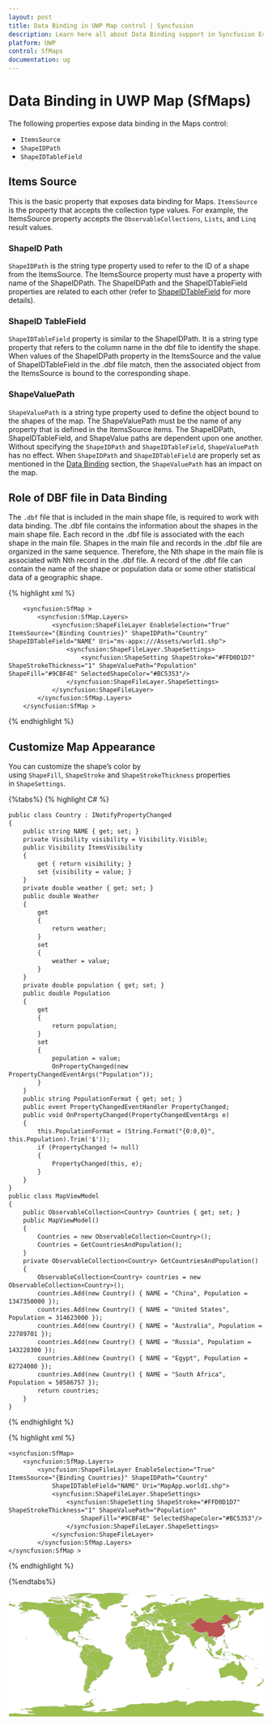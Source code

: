 ```yaml
---
layout: post
title: Data Binding in UWP Map control | Syncfusion
description: Learn here all about Data Binding support in Syncfusion Essential UWP Map (SfMaps) control, its elements, and more.
platform: UWP
control: SfMaps
documentation: ug
---
```


# Data Binding in UWP Map (SfMaps)

The following properties expose data binding in the Maps control:

* `ItemsSource`
* `ShapeIDPath`
* `ShapeIDTableField`

## Items Source

This is the basic property that exposes data binding for Maps. `ItemsSource` is the property that accepts the collection type values. For example, the ItemsSource property accepts the `ObservableCollections`, `Lists`, and `Linq` result values.

### ShapeID Path

`ShapeIDPath` is the string type property used to refer to the ID of a shape from the ItemsSource. The ItemsSource property must have a property with name of the ShapeIDPath. The ShapeIDPath and the ShapeIDTableField properties are related to each other (refer to [ShapeIDTableField](#ShapeIDTableField) for more details).

### ShapeID TableField

`ShapeIDTableField` property is similar to the ShapeIDPath. It is a string type property that refers to the column name in the dbf file to identify the shape. When values of the ShapeIDPath property in the ItemsSource and the value of ShapeIDTableField in the .dbf file match, then the associated object from the ItemsSource is bound to the corresponding shape.

### ShapeValuePath

`ShapeValuePath` is a string type property used to define the object bound to the shapes of the map. The ShapeValuePath must be the name of any property that is defined in the ItemsSource items. The ShapeIDPath, ShapeIDTableField, and ShapeValue paths are dependent upon one another. Without specifying the `ShapeIDPath` and `ShapeIDTableField`, `ShapeValuePath` has no effect.  When `ShapeIDPath` and `ShapeIDTableField` are properly set as mentioned in the [Data Binding](#Data-Binding) section, the `ShapeValuePath` has an impact on the map.

## Role of DBF file in Data Binding

The `.dbf` file that is included in the main shape file, is required to work with data binding. The .dbf file contains the information about the shapes in the main shape file. Each record in the .dbf file is associated with the each shape in the main file. Shapes in the main file and records in the .dbf file are organized in the same sequence. Therefore, the Nth shape in the main file is associated with Nth record in the .dbf file. A record of the .dbf file can contain the name of the shape or population data or some other statistical data of a geographic shape.


{% highlight xml %}

        <syncfusion:SfMap >
            <syncfusion:SfMap.Layers>
                <syncfusion:ShapeFileLayer EnableSelection="True" ItemsSource="{Binding Countries}" ShapeIDPath="Country" ShapeIDTableField="NAME" Uri="ms-appx:///Assets/world1.shp">
                    <syncfusion:ShapeFileLayer.ShapeSettings>
                        <syncfusion:ShapeSetting ShapeStroke="#FFD0D1D7" ShapeStrokeThickness="1" ShapeValuePath="Population" ShapeFill="#9CBF4E" SelectedShapeColor="#BC5353"/>
                    </syncfusion:ShapeFileLayer.ShapeSettings>
                </syncfusion:ShapeFileLayer>
            </syncfusion:SfMap.Layers>
        </syncfusion:SfMap >
        
{% endhighlight %}

## Customize Map Appearance 

You can customize the shape’s color by using `ShapeFill`, `ShapeStroke` and `ShapeStrokeThickness` properties in `ShapeSettings`.


{%tabs%}
{% highlight C# %}

    public class Country : INotifyPropertyChanged    
    {
        public string NAME { get; set; }
        private Visibility visibility = Visibility.Visible;        
        public Visibility ItemsVisibility        
        {           
            get { return visibility; }            
            set {visibility = value; }        
        }        
        private double weather { get; set; }       
        public double Weather        
        {            
            get            
            {               
                return weather;            
            }           
            set            
            {               
                weather = value;            
            }       
        }       
        private double population { get; set; }       
        public double Population        
        {            
            get            
            {               
                return population;            
            }            
            set            
            {                
                population = value;                
                OnPropertyChanged(new PropertyChangedEventArgs("Population"));            
            }        
        }       
        public string PopulationFormat { get; set; }       
        public event PropertyChangedEventHandler PropertyChanged;        
        public void OnPropertyChanged(PropertyChangedEventArgs e)        
        {            
            this.PopulationFormat = (String.Format("{0:0,0}", this.Population).Trim('$'));            
            if (PropertyChanged != null)            
            {               
                PropertyChanged(this, e);            
            }            
        }    
    }    
    public class MapViewModel    
    {        
        public ObservableCollection<Country> Countries { get; set; }        
        public MapViewModel()        
        {            
            Countries = new ObservableCollection<Country>();            
            Countries = GetCountriesAndPopulation();        
        }        
        private ObservableCollection<Country> GetCountriesAndPopulation()        
        {            
            ObservableCollection<Country> countries = new ObservableCollection<Country>();            
            countries.Add(new Country() { NAME = "China", Population = 1347350000 });            
            countries.Add(new Country() { NAME = "United States", Population = 314623000 });           
            countries.Add(new Country() { NAME = "Australia", Population = 22789701 });           
            countries.Add(new Country() { NAME = "Russia", Population = 143228300 });            
            countries.Add(new Country() { NAME = "Egypt", Population = 82724000 });            
            countries.Add(new Country() { NAME = "South Africa", Population = 50586757 });           
            return countries;       
        }   
    } 
{% endhighlight %}

{% highlight xml %}

    <syncfusion:SfMap>
        <syncfusion:SfMap.Layers>               
            <syncfusion:ShapeFileLayer EnableSelection="True" ItemsSource="{Binding Countries}" ShapeIDPath="Country" 
                ShapeIDTableField="NAME" Uri="MapApp.world1.shp">                    
                <syncfusion:ShapeFileLayer.ShapeSettings>                        
                    <syncfusion:ShapeSetting ShapeStroke="#FFD0D1D7" ShapeStrokeThickness="1" ShapeValuePath="Population" 
                        ShapeFill="#9CBF4E" SelectedShapeColor="#BC5353"/>                    
                    </syncfusion:ShapeFileLayer.ShapeSettings>                  
                </syncfusion:ShapeFileLayer>            
            </syncfusion:SfMap.Layers>        
    </syncfusion:SfMap >


{% endhighlight %}

{%endtabs%}

![Getting-Started_img2](Getting-Started_images/Getting-Started_img2.png)



